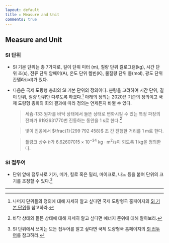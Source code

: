 ```yaml
---
layout: default
title : Measure and Unit
comments: true
---
```


## Measure and Unit

### SI 단위

- SI 기본 단위는 총 7가지로, 길이 단위 미터 ($\text{m}$), 질량 단위 킬로그램($\text{kg}$), 시간 단위 초($\text{s}$), 전류 단위 암페어($\text{A}$), 온도 단위 켈빈($\text{K}$), 물질량 단위 몰($\text{mol}$), 광도 단위 칸델라($\text{cd}$)가 있다.

- 다음은 국제 도량형 총회의 SI 기본 단위의 정의이다. 분량을 고려하여 시간 단위, 길이 단위, 질량 단위만 다루도록 하겠다.[^1] 아래의 정의는 2020년 기준의 정의이고 국제 도량형 총회의 회의 결과에 따라 정의는 언제든지 바뀔 수 있다.

    > 세슘-133 원자를 바닥 상태에서 들뜬 상태로 변화시킬 수 있는 특정 파장의 전파가 $9192631770$번 진동하는 동안을 $1 \text{ s}$로 한다.[^2]

    > 빛이 진공에서 $\frac{1}{299 792 458}$ 초 간 진행한 거리를 $1 \text{ m}$로 한다.

    > 플랑크 상수 $h$가 $6.62607015 \times 10^{-34} \text{ kg} \cdot \text{m}^2/\text{s}$이 되도록 $1 \text{ kg}$을 정의한다.

### SI 접두어

- 단위 앞에 접두사로 기가, 메가, 킬로 혹은 밀리, 마이크로, 나노 등을 붙여 단위의 크기를 조정할 수 있다.[^3]

---

[^1]: 나머지 단위들의 정의에 대해 자세히 알고 싶다면 국제 도량형국 홈페이지의 [SI 기본 단위](https://www.bipm.org/en/measurement-units/)를 참고하라.

[^2]: 바닥 상태와 들뜬 상태에 대해 자세히 알고 싶다면 에너지 준위에 대해 알아보라.

[^3]: SI 단위에서 쓰이는 모든 접두어를 알고 싶다면 국제 도량형국 홈페이지의 [SI 접두어](https://www.bipm.org/en/measurement-units/prefixes.html)를 참고하라.
